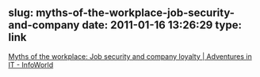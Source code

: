 slug: myths-of-the-workplace-job-security-and-company
date: 2011-01-16 13:26:29
type: link
---

[Myths of the workplace: Job security and company loyalty | Adventures in IT - InfoWorld](http://www.infoworld.com/d/adventures-in-it/myths-the-workplace-job-security-and-company-loyalty-194?source=ifwtwitter011211)
